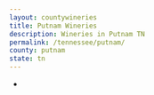 ```yaml
---
layout: countywineries
title: Putnam Wineries
description: Wineries in Putnam TN
permalink: /tennessee/putnam/
county: putnam
state: tn
---
```

-
